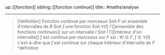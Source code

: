 up::[[fonction]]
sibling::[[fonction continue]]
title::
#maths/analyse 

---

> [!definition] Fonction continue par morceaux
> Soit $F$ un ensemble d'intervalles de $R$ 
> Soit $f$ une fonction
> Soit $\mathcal{C}(I)$ l'[[ensemble des fonctions continues]] sur un intervalle $I$
> Soit $\dot{I}$ l'[[intérieur d'un intervalle]]
> $f$ est *continue par morceaux* sur $F$ ssi :
> $\forall I \in F, f \in \mathcal{C}(\dot{I})$
> c'est-à-dire que $f$ est continue sur chaque intérieur d'intervalle de $F$
^definition

